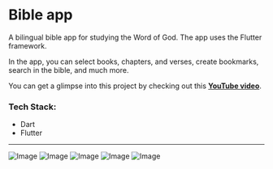 # Bible app

A bilingual bible app for studying the Word of God. The app uses the Flutter framework.

In the app, you can select books, chapters, and verses, create bookmarks, search in the bible, and much more.

You can get a glimpse into this project by checking out this **[YouTube video](https://www.youtube.com/watch?v=9KmKDCU6l3g)**.

### Tech Stack:

- Dart
- Flutter

---

![Image](https://s4.gifyu.com/images/bible_app_1.jpg) 
![Image](https://s4.gifyu.com/images/bible_app_2.jpg) 
![Image](https://s1.gifyu.com/images/bible_app_3.jpg) 
![Image](https://s1.gifyu.com/images/bible_app_4.jpg) 
![Image](https://s4.gifyu.com/images/bible_app_5.jpg) 

